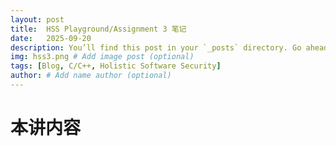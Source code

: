 ```yaml
---
layout: post
title:  HSS Playground/Assignment 3 笔记
date:   2025-09-20
description: You’ll find this post in your `_posts` directory. Go ahead and edit it and re-build the site to see your changes. # Add post description (optional)
img: hss3.png # Add image post (optional)
tags: [Blog, C/C++, Holistic Software Security]
author: # Add name author (optional)
---
```

# 本讲内容


